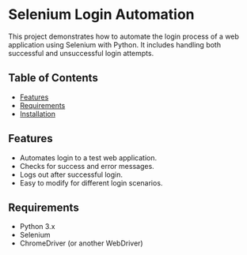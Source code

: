 # Selenium Login Automation

This project demonstrates how to automate the login process of a web application using Selenium with Python. It includes handling both successful and unsuccessful login attempts.

## Table of Contents

- [Features](#features)
- [Requirements](#requirements)
- [Installation](#installation)


## Features

- Automates login to a test web application.
- Checks for success and error messages.
- Logs out after successful login.
- Easy to modify for different login scenarios.

## Requirements

- Python 3.x
- Selenium
- ChromeDriver (or another WebDriver)


